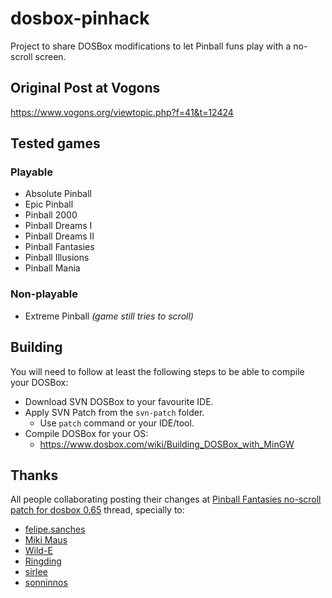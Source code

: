 # dosbox-pinhack

Project to share DOSBox modifications to let Pinball funs play with a no-scroll screen.

## Original Post at Vogons

https://www.vogons.org/viewtopic.php?f=41&t=12424 

## Tested games
### Playable

  - Absolute Pinball
  - Epic Pinball
  - Pinball 2000
  - Pinball Dreams I
  - Pinball Dreams II
  - Pinball Fantasies
  - Pinball Illusions
  - Pinball Mania

### Non-playable
  - Extreme Pinball *(game still tries to scroll)*

## Building

You will need to follow at least the following steps to be able to compile your DOSBox:

* Download SVN DOSBox to your favourite IDE.
* Apply SVN Patch from the `svn-patch` folder.
    * Use `patch` command or your IDE/tool.
* Compile DOSBox for your OS:
    * https://www.dosbox.com/wiki/Building_DOSBox_with_MinGW

## Thanks

All people collaborating posting their changes at [Pinball Fantasies no-scroll patch for dosbox 0.65](https://www.vogons.org/viewtopic.php?f=41&t=12424) thread, specially to:

* [felipe.sanches](https://www.vogons.org/memberlist.php?mode=viewprofile&u=8885)
* [Miki Maus](https://www.vogons.org/memberlist.php?mode=viewprofile&u=4502)
* [Wild-E](https://www.vogons.org/memberlist.php?mode=viewprofile&u=7107)
* [Ringding](https://www.vogons.org/memberlist.php?mode=viewprofile&u=32540)
* [sirlee](https://www.vogons.org/memberlist.php?mode=viewprofile&u=9724)
* [sonninnos](https://www.vogons.org/memberlist.php?mode=viewprofile&u=39537)
